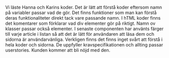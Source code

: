 Vi läste Hanna och Karins koder. Det är lätt att förstå koder eftersom namn på variabler passar vad de gör. Det finns funktioner som man kan förstå deras funktionaliteter direkt tack vare passande namn. 
I hTML koder finns det komentarer som förklarar vad div elementer gör på riktigt. Namn ov klasser passar också elementer. 
I senaste componenten har använts färger till varje article i listan så att det är lätt för användaren att läsa dem och sidorna är användarvänliga. 
Verkligen finns det finns inget svårt att förstå i hela koder och sidorna.
De uppfyller kravspecifikationen och allting passar userstories. Kunden kommer att bli nöjd med den.